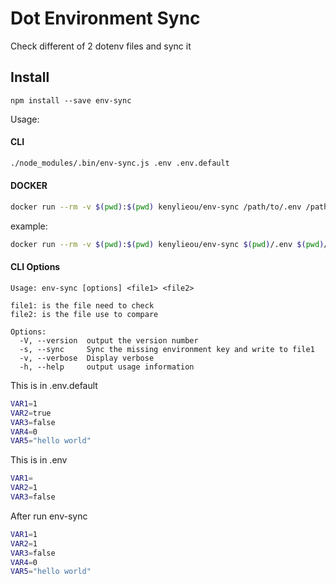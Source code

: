 # Dot Environment Sync
Check different of 2 dotenv files and sync it 

## Install

`npm install --save env-sync`

Usage: 

#### CLI
```bash
./node_modules/.bin/env-sync.js .env .env.default
```

#### DOCKER

```bash
docker run --rm -v $(pwd):$(pwd) kenylieou/env-sync /path/to/.env /path/to/.env.sample
```

example:

```bash
docker run --rm -v $(pwd):$(pwd) kenylieou/env-sync $(pwd)/.env $(pwd)/.env.default -v
```

#### CLI Options

```
Usage: env-sync [options] <file1> <file2>

file1: is the file need to check
file2: is the file use to compare

Options:
  -V, --version  output the version number
  -s, --sync     Sync the missing environment key and write to file1
  -v, --verbose  Display verbose
  -h, --help     output usage information

```
This is in .env.default

```bash
VAR1=1
VAR2=true
VAR3=false
VAR4=0
VAR5="hello world"
```


This is in .env

```bash
VAR1=
VAR2=1
VAR3=false
```

After run env-sync

```bash
VAR1=1
VAR2=1
VAR3=false
VAR4=0
VAR5="hello world"
```

